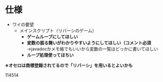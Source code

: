 # 仕様
- ワイの要望
    - メインスクリプト（リバーシのゲーム）
      - **ゲームループにしてほしい**
      - **変数の振る舞いがわかりやすいようにしてほしい（コメント必須**  
        →javadocかメモ帳でもいいから変数の一覧はどっかに書いてほしい
      - **ループ処理使ってほちい**

**※オセロは商標登録されてるので「リバーシ」を用いるとよいかも**

  
  114514

